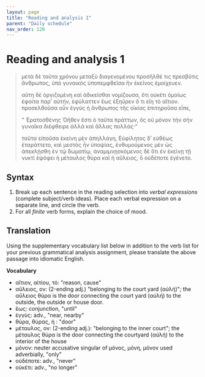 ```yaml
---
layout: page
title: "Reading and analysis 1"
parent: "Daily schedule"
nav_order: 120
---
```



# Reading and analysis 1




> μετὰ δὲ ταῦτα χρόνου μεταξὺ διαγενομένου προσῆλθέ τις πρεσβῦτις ἄνθρωπος, ὑπὸ γυναικὸς ὑποπεμφθεῖσα ἣν ἐκεῖνος ἐμοίχευεν.
>
> αὕτη δὲ ὀργιζομένη καὶ ἀδικεῖσθαι νομίζουσα, ὅτι οὐκέτι ὁμοίως ἐφοίτα παρʼ αὐτήν, ἐφύλαττεν ἕως ἐξηῦρεν ὅ τι εἴη τὸ αἴτιον. 
> προσελθοῦσα οὖν ἐγγὺς ἡ ἄνθρωπος τῆς οἰκίας ἐπιτηροῦσα εἶπε, 
>
> “ Ἐρατοσθένης Ὀῆθεν ἔστι  ὁ ταῦτα πράττων, ὃς οὐ μόνον τὴν σὴν γυναῖκα διέφθειρε ἀλλὰ καὶ ἄλλας πολλάς·“
>
> ταῦτα εἰποῦσα  ἐκείνη μὲν ἀπηλλάγη, Εὐφίλητος  δʼ εὐθέως ἐταράττετο, καὶ μεστὸς ἦν ὑποψίας, ἐνθυμούμενος μὲν ὡς ἀπεκλῄσθη ἐν τῷ δωματίῳ, ἀναμιμνῃσκόμενος δὲ ὅτι ἐν ἐκείνῃ τῇ νυκτὶ ἐψόφει ἡ μέταυλος θύρα καὶ ἡ αὔλειος, ὃ οὐδέποτε ἐγένετο.

## Syntax

1. Break up each sentence in the reading selection into *verbal expressions* (complete subject/verb ideas).  Place each verbal expression on a separate line, and circle the verb.
2. For all *finite* verb forms, explain the choice of mood.

## Translation

Using the supplementary vocabulary list below in addition to the verb list for your previous grammatical analysis assignment, please translate the above passage into idiomatic English.


**Vocabulary**


- αἴτιον, αἰτίου, τό: "reason, cause"
- αὔλειος, ον: (2-ending adj.) "belonging to the court yard (αὐλή)"; the αὔλειος θύρα is the door connecting the court yard (αὐλή) to the outside, the outside or house door.
- ἕως: conjunction, "until"
- ἐγγὺς: adv., "near, nearby"
- θύρα, θύρας, ἡ : "door"
- μέταυλος, ον: (2-ending adj.): "belonging to the inner court"; the μέταυλος θύρα is the door connecting the courtyard (αὐλή) to the interior of the house
- μόνον: neuter accusative singular of μόνος, μόνη, μόνον used adverbially, "only"
- οὐδέποτε: adv., "never"
- οὐκέτι: adv., "no longer"
